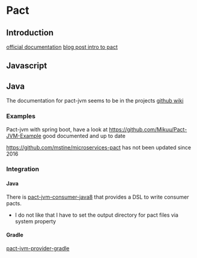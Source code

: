 # Pact
## Introduction
[official documentation](https://docs.pact.io/)
[blog post intro to pact](https://dius.com.au/2016/02/03/pact-101-getting-started-with-pact-and-consumer-driven-contract-testing/)

## Javascript
## Java
The documentation for pact-jvm seems to be in the projects [github wiki](https://github.com/DiUS/pact-jvm/wiki)
### Examples
Pact-jvm with spring boot, have a look at
https://github.com/Mikuu/Pact-JVM-Example good documented and up to date

https://github.com/mstine/microservices-pact has not been updated since 2016


### Integration
#### Java
There is [pact-jvm-consumer-java8](https://github.com/DiUS/pact-jvm/tree/master/pact-jvm-consumer-java8) that provides a DSL to write consumer pacts.

- I do not like that I have to set the output directory for pact files via system property
#### Gradle
[pact-jvm-provider-gradle](https://github.com/DiUS/pact-jvm/tree/master/pact-jvm-provider-gradle)